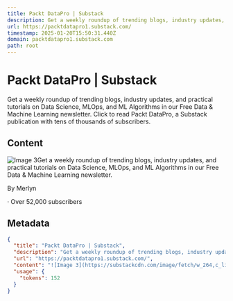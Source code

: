 ```yaml
---
title: Packt DataPro | Substack
description: Get a weekly roundup of trending blogs, industry updates, and practical tutorials on Data Science, MLOps, and ML Algorithms in our Free Data & Machine Learning newsletter. Click to read Packt DataPro, a Substack publication with tens of thousands of subscribers.
url: https://packtdatapro1.substack.com/
timestamp: 2025-01-20T15:50:31.440Z
domain: packtdatapro1.substack.com
path: root
---
```


# Packt DataPro | Substack


Get a weekly roundup of trending blogs, industry updates, and practical tutorials on Data Science, MLOps, and ML Algorithms in our Free Data & Machine Learning newsletter. Click to read Packt DataPro, a Substack publication with tens of thousands of subscribers.


## Content

![Image 3](https://substackcdn.com/image/fetch/w_264,c_limit,f_auto,q_auto:best,fl_progressive:steep/https%3A%2F%2Fbucketeer-e05bbc84-baa3-437e-9518-adb32be77984.s3.amazonaws.com%2Fpublic%2Fimages%2F5fea5f41-cff7-4120-b180-72edfc618bc9_234x234.png)Get a weekly roundup of trending blogs, industry updates, and practical tutorials on Data Science, MLOps, and ML Algorithms in our Free Data & Machine Learning newsletter.

By Merlyn

· Over 52,000 subscribers

## Metadata

```json
{
  "title": "Packt DataPro | Substack",
  "description": "Get a weekly roundup of trending blogs, industry updates, and practical tutorials on Data Science, MLOps, and ML Algorithms in our Free Data & Machine Learning newsletter. Click to read Packt DataPro, a Substack publication with tens of thousands of subscribers.",
  "url": "https://packtdatapro1.substack.com/",
  "content": "![Image 3](https://substackcdn.com/image/fetch/w_264,c_limit,f_auto,q_auto:best,fl_progressive:steep/https%3A%2F%2Fbucketeer-e05bbc84-baa3-437e-9518-adb32be77984.s3.amazonaws.com%2Fpublic%2Fimages%2F5fea5f41-cff7-4120-b180-72edfc618bc9_234x234.png)Get a weekly roundup of trending blogs, industry updates, and practical tutorials on Data Science, MLOps, and ML Algorithms in our Free Data & Machine Learning newsletter.\n\nBy Merlyn\n\n· Over 52,000 subscribers",
  "usage": {
    "tokens": 152
  }
}
```

